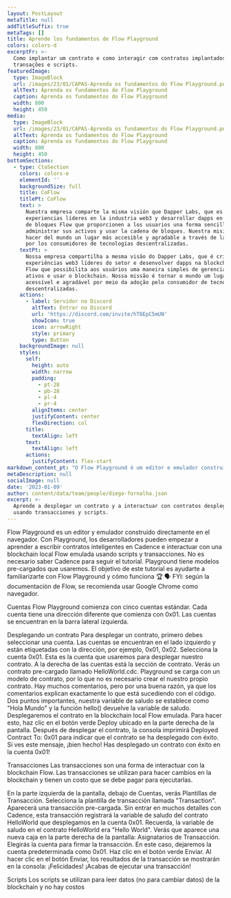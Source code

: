 ```yaml
---
layout: PostLayout
metaTitle: null
addTitleSuffix: true
metaTags: []
title: Aprende los fundamentos de Flow Playground
colors: colors-d
excerptFr: >-
  Como implantar um contrato e como interagir com contratos implantados usando
  transações e scripts.
featuredImage:
  type: ImageBlock
  url: /images/23/01/CAPAS-Aprenda os fundamentos do Flow Playground.png
  altText: Aprenda os fundamentos do Flow Playground
  caption: Aprenda os fundamentos do Flow Playground
  width: 800
  height: 450
media:
  type: ImageBlock
  url: /images/23/01/CAPAS-Aprenda os fundamentos do Flow Playground.png
  altText: Aprenda os fundamentos do Flow Playground
  caption: Aprenda os fundamentos do Flow Playground
  width: 800
  height: 450
bottomSections:
  - type: CtaSection
    colors: colors-e
    elementId: ''
    backgroundSize: full
    title: CoFlow
    titlePt: CoFlow
    text: >
      Nuestra empresa comparte la misma visión que Dapper Labs, que es crear
      experiencias líderes en la industria web3 y desarrollar dapps en la cadena
      de bloques Flow que proporcionen a los usuarios una forma sencilla de
      administrar sus activos y usar la cadena de bloques. Nuestra misión es
      hacer del mundo un lugar más accesible y agradable a través de la adopción
      por los consumidores de tecnologías descentralizadas.
    textPt: >
      Nossa empresa compartilha a mesma visão do Dapper Labs, que é criar
      experiências web3 líderes do setor e desenvolver dapps na blockchain da
      Flow que possibilita aos usuários uma maneira simples de gerenciar seus
      ativos e usar o blockchain. Nossa missão é tornar o mundo um lugar mais
      acessível e agradável por meio da adoção pelo consumidor de tecnologias
      descentralizadas.
    actions:
      - label: Servidor no Discord
        altText: Entrar no Discord
        url: 'https://discord.com/invite/hT8EpC5mUN'
        showIcon: true
        icon: arrowRight
        style: primary
        type: Button
    backgroundImage: null
    styles:
      self:
        height: auto
        width: narrow
        padding:
          - pt-28
          - pb-28
          - pl-4
          - pr-4
        alignItems: center
        justifyContent: center
        flexDirection: col
      title:
        textAlign: left
      text:
        textAlign: left
      actions:
        justifyContent: flex-start
markdown_content_pt: "O Flow Playground é um editor e emulador construído diretamente no navegador. Com o playground, os desenvolvedores podem começar a aprender a escrever contratos inteligentes Cadence e interagir com uma blockchain local Flow emulada usando scripts e transações.\n\nNão é preciso saber Cadence para seguir o tutorial. O playground tem modelos pré-carregados que usaremos.\n\nO objetivo desse tutorial é ajudá-lo a se familiarizar com o Flow Playground e como ele funciona \U0001F3C6\n\n\U0001F5E3️ FYI: o Google Chrome é o navegador recomendado de acordo com a documentação do Flow.\n\nContas\nO Flow Playground começa com cinco contas padrão. Cada conta tem um endereço diferente começando com 0x01. As contas estão localizadas na barra lateral esquerda.\n\nImplantando um contrato\nPara implantar um contrato, você precisa primeiro selecionar uma conta. As contas estão localizadas na esquerda e são rotuladas pelo endereço, por exemplo, 0x01, 0x02.\n\nSelecione a conta 0x01. Esta é a conta que usaremos para implantar nosso contrato.\n\nÀ direita das contas, está a seção de contrato. Você verá um contrato pré-carregado chamado HelloWorld.cdc. O playground é pré-carregado com um modelo de contrato, então não é necessário criar o nosso próprio contrato.\n\nHá muitos comentários, mas por uma boa razão, pois os comentários explicam exatamente o que está acontecendo com o código. Dois pontos importantes, a nossa variável de saudação está definida como \"Hello World\" e a função hello() retorna a variável de saudação.\n\nVamos implantar o contrato na blockchain local Flow emulada. Para fazer isso, clique no botão verde Deploy localizado na direita da tela.\n\nDepois de implantar o contrato, o console imprimirá Deployed Contract To: 0x01 para indicar que o contrato foi implantado com sucesso.\n\nSe você vir esta mensagem, bem feito! Você implantou com sucesso um contrato na conta 0x01!\n\nTransações\nAs transações são uma maneira de interagir com a blockchain Flow. As transações são usadas para fazer mudanças na blockchain e custam dinheiro para serem executadas.\n\nNa parte esquerda da tela, abaixo de Contas, você verá Templates de Transação. Selecione o template de transação chamado \"Transaction\". Uma transação pré-carregada aparecerá.\n\nSem entrar muito em detalhes com o Cadence, essa transação irá registrar a variável de saudação do contrato HelloWorld que nós implantamos na conta 0x01. Lembre-se, a variável de saudação no contrato HelloWorld era \"Hello World\".\n\nVocê verá uma nova caixa aparecer na parte direita da tela: Assinantes de Transação. Você escolherá a conta para assinar a transação. Neste caso, deixaremos como a conta padrão 0x01.\n\nClique no botão verde Enviar.\n\nAo clicar no botão Enviar, os resultados da transação serão exibidos no console:\n\nParabéns! Você acabou de executar uma transação!\n\nScripts\nOs scripts são usados para ler dados (não mudar dados) da blockchain e não há taxas para usar scripts no Flow.\n\nAbaixo de Transações, você verá a seção de Templates de Script.\n\nSelecione o template de script chamado \"Script\" e em seguida exclua todo o código dentro do template.\n\nCopie e cole o seguinte código no \"Script\":\n\nimport HelloWorld from 0x01\n\npub fun main(): String {\nreturn HelloWorld.greeting\n}\nEste script retornará o valor da variável de saudação do contrato HelloWorld, que é \"Hello World\".\n\nNa parte direita da tela, há um botão verde Executar. Clique Executar.\n\nDentro do console, os resultados do script serão exibidos. Este é como o seu console deve ficar:\n\nUau! Nosso script leu do contrato HelloWorld que nós implantamos na conta 0x01 e retornou o \"valor\" da variável de saudação. Bravo!\n\nParabéns\nVocê conseguiu! Você é oficialmente um Pro do Playground \U0001F4AA Você implantou um contrato e interagiu com seu contrato usando um script e uma transação. Agora é hora de você mergulhar mais fundo.\n\nTutoriais do Playground\nO playground também inclui os seguintes tutoriais que você pode completar:\n\n[Hello World](https://developers.flow.com/cadence/tutorial/02-hello-world)\n\n[Mint Fungible Tokens](https://developers.flow.com/cadence/tutorial/06-fungible-tokens)\n\n[Create Non-Fungible Tokens](https://developers.flow.com/cadence/tutorial/05-non-fungible-tokens-1)\n\n[Build a Marketplace](https://developers.flow.com/cadence/tutorial/08-marketplace-compose)\n\n[Expand Non-Fungible Tokens](https://developers.flow.com/cadence/tutorial/10-resources-compose)\n\n[Voting Contract](https://developers.flow.com/cadence/tutorial/09-voting)\n\n\nCada tutorial contém todo o código de exemplo necessário para seguir junto, bem como explicações detalhadas sobre como o código funciona e como ele se relaciona com a blockchain Flow. Ao seguir esses tutoriais, você poderá aprender como criar sua própria aplicação blockchain usando a plataforma Flow.\n"
metaDescription: null
socialImage: null
date: '2023-01-09'
author: content/data/team/people/diego-fornalha.json
excerpt: >-
  Aprende a desplegar un contrato y a interactuar con contratos desplegados
  usando transacciones y scripts.
---
```




Flow Playground es un editor y emulador construido directamente en el navegador. Con Playground, los desarrolladores pueden empezar a aprender a escribir contratos inteligentes en Cadence e interactuar con una blockchain local Flow emulada usando scripts y transacciones.
No es necesario saber Cadence para seguir el tutorial. Playground tiene modelos pre-cargados que usaremos.
El objetivo de este tutorial es ayudarte a familiarizarte con Flow Playground y cómo funciona 🏆
🗣️ FYI: según la documentación de Flow, se recomienda usar Google Chrome como navegador.

Cuentas
Flow Playground comienza con cinco cuentas estándar. Cada cuenta tiene una dirección diferente que comienza con 0x01. Las cuentas se encuentran en la barra lateral izquierda.

Desplegando un contrato
Para desplegar un contrato, primero debes seleccionar una cuenta. Las cuentas se encuentran en el lado izquierdo y están etiquetadas con la dirección, por ejemplo, 0x01, 0x02.
Selecciona la cuenta 0x01. Esta es la cuenta que usaremos para desplegar nuestro contrato.
A la derecha de las cuentas está la sección de contrato. Verás un contrato pre-cargado llamado HelloWorld.cdc. Playground se carga con un modelo de contrato, por lo que no es necesario crear el nuestro propio contrato.
Hay muchos comentarios, pero por una buena razón, ya que los comentarios explican exactamente lo que está sucediendo con el código. Dos puntos importantes, nuestra variable de saludo se establece como "Hola Mundo" y la función hello() devuelve la variable de saludo.
Desplegaremos el contrato en la blockchain local Flow emulada. Para hacer esto, haz clic en el botón verde Deploy ubicado en la parte derecha de la pantalla.
Después de desplegar el contrato, la consola imprimirá Deployed Contract To: 0x01 para indicar que el contrato se ha desplegado con éxito.
Si ves este mensaje, ¡bien hecho! Has desplegado un contrato con éxito en la cuenta 0x01!

Transacciones
Las transacciones son una forma de interactuar con la blockchain Flow. Las transacciones se utilizan para hacer cambios en la blockchain y tienen un costo que se debe pagar para ejecutarlas.

En la parte izquierda de la pantalla, debajo de Cuentas, verás Plantillas de Transacción. Selecciona la plantilla de transacción llamada "Transaction". Aparecerá una transacción pre-cargada.
Sin entrar en muchos detalles con Cadence, esta transacción registrará la variable de saludo del contrato HelloWorld que desplegamos en la cuenta 0x01. Recuerda, la variable de saludo en el contrato HelloWorld era "Hello World".
Verás que aparece una nueva caja en la parte derecha de la pantalla: Asignatarios de Transacción. Elegirás la cuenta para firmar la transacción. En este caso, dejaremos la cuenta predeterminada como 0x01.
Haz clic en el botón verde Enviar.
Al hacer clic en el botón Enviar, los resultados de la transacción se mostrarán en la consola:
¡Felicidades! ¡Acabas de ejecutar una transacción!

Scripts
Los scripts se utilizan para leer datos (no para cambiar datos) de la blockchain y no hay costos

